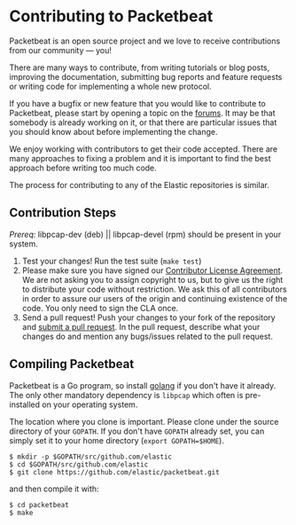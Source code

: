 # Contributing to Packetbeat

Packetbeat is an open source project and we love to receive contributions from
our community — you!

There are many ways to contribute, from writing tutorials
or blog posts, improving the documentation, submitting bug reports and feature
requests or writing code for implementing a whole new protocol.

If you have a bugfix or new feature that you would like to contribute to
Packetbeat, please start by opening a topic on the
[forums](https://discuss.elastic.co/c/beats/packetbeat). It may be that
somebody is already working on it, or that there are particular issues that you
should know about before implementing the change.

We enjoy working with contributors to get their code accepted. There are many
approaches to fixing a problem and it is important to find the best approach
before writing too much code.

The process for contributing to any of the Elastic repositories is similar.

## Contribution Steps

*Prereq:* libpcap-dev (deb) || libpcap-devel (rpm) should be present in your system.

1. Test your changes! Run the test suite (`make test`)
2. Please make sure you have signed our [Contributor License
   Agreement](https://www.elastic.co/contributor-agreement/). We are not
   asking you to assign copyright to us, but to give us the right to distribute
   your code without restriction. We ask this of all contributors in order to
   assure our users of the origin and continuing existence of the code. You
   only need to sign the CLA once.
3. Send a pull request! Push your changes to your fork of the repository and
   [submit a pull
   request](https://help.github.com/articles/using-pull-requests). In the pull
   request, describe what your changes do and mention any bugs/issues related
   to the pull request.


## Compiling Packetbeat

Packetbeat is a Go program, so install [golang](http://golang.org/) if you
don't have it already. The only other mandatory dependency is `libpcap` which
often is pre-installed on your operating system.

The location where you clone is important. Please clone under the source
directory of your `GOPATH`. If you don't have `GOPATH` already set, you can
simply set it to your home directory (`export GOPATH=$HOME`).

    $ mkdir -p $GOPATH/src/github.com/elastic
    $ cd $GOPATH/src/github.com/elastic
    $ git clone https://github.com/elastic/packetbeat.git

and then compile it with:

    $ cd packetbeat
    $ make
